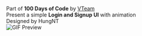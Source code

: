Part of **100 Days of Code** by [VTeam](https://blog.vteam.info/)  
Present a simple **Login and Signup UI** with animation  
Designed by HungNT  
![GIF Preview](https://media.giphy.com/media/3o6Zto0Yd5bDZFxDWM/giphy.gif)